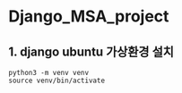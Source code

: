 # Django_MSA_project

## 1. django ubuntu 가상환경 설치
```
python3 -m venv venv
source venv/bin/activate
```
